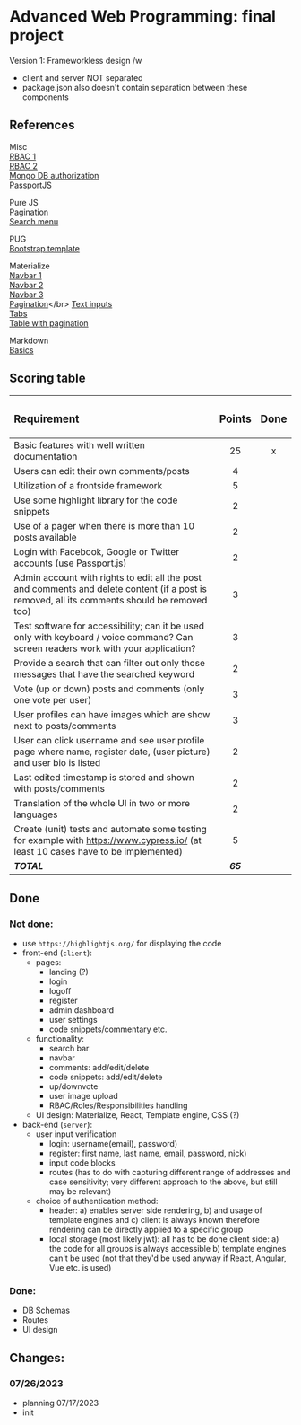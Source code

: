 # Advanced Web Programming: final project 
Version 1: Frameworkless design /w 
- client and server NOT separated
- package.json also doesn't contain separation between these components

## References
Misc</br>
[RBAC 1](https://stackoverflow.com/questions/39746718/mongodb-node-js-role-based-access-control-rbac)</br>
[RBAC 2](https://stackoverflow.com/questions/53880700/how-to-create-mongodb-schema-design-while-dealing-with-single-user-account-and-m)</br>
[Mongo DB authorization](https://www.mongodb.com/docs/manual/core/authorization/)</br>
[PassportJS](https://www.developerhandbook.com/blog/passportjs/passport-role-based-authorisation-authentication/)</br>

Pure JS</br>
[Pagination](https://www.w3schools.com/howto/howto_css_pagination.asp)</br>
[Search menu](https://www.w3schools.com/howto/howto_js_search_menu.asp)</br>

PUG</br>
[Bootstrap template](https://riemke.dev/blog/bootstrap-with-pug-template/)</br>

Materialize</br>
[Navbar 1](https://ampersandtutorials.com/materialize-css/navbar-in-materialize-css/)</br>
[Navbar 2](https://materializecss.com/navbar.html)</br>
[Navbar 3](https://www.um.es/docencia/barzana/materializecss/navbar.html)</br>
[Pagination](https://materializecss.com/pagination.html#!)</br>
[Text inputs](https://materializecss.com/text-inputs.html)</br>
[Tabs](https://materializecss.com/tabs.html)</br>
[Table with pagination](https://codepen.io/juan1992/pen/pwdoad)

Markdown</br>
[Basics](https://www.markdownguide.org/basic-syntax/)

## Scoring table 
|<h3>Requirement</h3>|<h3>Points</h3>|<h3>Done</h3>|
|:---|:---:|:---:|
|Basic features with well written documentation|25|x|
|Users can edit their own comments/posts|4||
|Utilization of a frontside framework|5||
|Use some highlight library for the code snippets|2||
|Use of a pager when there is more than 10 posts available|2||
|Login with Facebook, Google or Twitter accounts (use Passport.js)|2||
|Admin account with rights to edit all the post and comments and delete content (if a post is removed, all its comments should be removed too)|3||
|Test software for accessibility; can it be used only with keyboard / voice command? Can screen readers work with your application?|3||
|Provide a search that can filter out only those messages that have the searched keyword|2||
|Vote (up or down) posts and comments (only one vote per user)|3||
|User profiles can have images which are show next to posts/comments|3||
|User can click username and see user profile page where name, register date, (user picture) and user bio is listed|2||
|Last edited timestamp is stored and shown with posts/comments|2||
|Translation of the whole UI in two or more languages|2||
|Create (unit) tests and automate some testing for example with https://www.cypress.io/ (at least 10 cases have to be implemented)|5||
|<em><strong>TOTAL</strong></em>|<em><strong>65</strong></em>|<em><strong></strong></em>|

## Done
<h3><strong>Not done:</strong></h3>

- use `https://highlightjs.org/` for displaying the code
- front-end (`client`):
    - pages:
        - landing (?)
        - login
        - logoff
        - register
        - admin dashboard
        - user settings
        - code snippets/commentary etc. 
    - functionality:
        - search bar 
        - navbar
        - comments: add/edit/delete
        - code snippets: add/edit/delete
        - up/downvote
        - user image upload
        - RBAC/Roles/Responsibilities handling 
    - UI design: Materialize, React, Template engine, CSS (?)
- back-end (`server`):
    - user input verification
        * login: username(email), password)
        * register: first name, last name, email, password, nick)
        * input code blocks
        * routes (has to do with capturing different range of addresses and case sensitivity; very different approach to the above, but still may be relevant)
    - choice of authentication method:
        * header: a) enables server side rendering, b) and usage of template engines and c) client is always known therefore rendering can be directly applied to a specific group 
        * local storage (most likely jwt): all has to be done client side: a) the code for all groups is always accessible b) template engines can't be used (not that they'd be used anyway if React, Angular, Vue etc. is used)

<h3><strong>Done:</strong></h3>

- DB Schemas
- Routes
- UI design

## Changes:
<h3>07/26/2023</h3>

- planning
07/17/2023
- init

